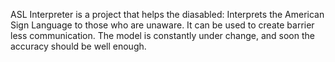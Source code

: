 ASL Interpreter is a project that helps the diasabled: Interprets the American Sign Language to those who are unaware. It can be used to create barrier less communication. The model is constantly under change, and soon the accuracy should be well enough.
